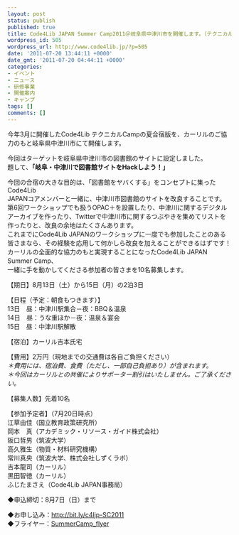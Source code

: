```yaml
---
layout: post
status: publish
published: true
title: Code4Lib JAPAN Summer Camp2011＠岐阜県中津川市を開催します。（テクニカルCamp）
wordpress_id: 505
wordpress_url: http://www.code4lib.jp/?p=505
date: '2011-07-20 13:44:11 +0000'
date_gmt: '2011-07-20 04:44:11 +0000'
categories:
- イベント
- ニュース
- 研修事業
- 開催案内
- キャンプ
tags: []
comments: []
---
```

<p>今年3月に開催したCode4Lib テクニカルCampの夏合宿版を、カーリルのご協力のもと岐阜県中津川市にて開催します。</p>
<p>今回はターゲットを岐阜県中津川市の図書館のサイトに設定しました。<br />
題して、<strong>「岐阜・中津川で図書館サイトをHackしよう！」</strong></p>
<p>今回の合宿の大きな目的は、「図書館をヤバくする」をコンセプトに集ったCode4Lib<br />
JAPANコアメンバーと一緒に、中津川市図書館のサイトを改良することです。<!--more--><br />
第6回ワークショップでも扱うOPAC＋を設置したり、中津川に関するデジタルアーカイブを作ったり、Twitterで中津川市に関するつぶやきを集めてリストを作ったりと、改良の余地はたくさんあります。<br />
これまでにCode4Lib JAPANのワークショップに一度でも参加したことのある皆さまなら、その経験を応用して何かしら改良を加えることができるはずです！<br />
カーリルの全面的な協力のもと実現することになったCode4Lib JAPAN Summer Camp、<br />
一緒に手を動かしてくださる参加者の皆さまを10名募集します。</p>
<p>【期日】8月13日（土）から15日（月）の2泊3日</p>
<p>【日程（予定：朝食もつきます）】<br />
13日　昼：中津川駅集合－夜：BBQ＆温泉<br />
14日　昼：うな重ほか－夜：温泉＆宴会<br />
15日　昼：中津川駅解散</p>
<p>【宿泊】カーリル吉本氏宅</p>
<p>【費用】2万円（現地までの交通費は各自ご負担ください）<br />
<em>＊費用には、宿泊費、食費（ただし、一部自己負担あり）が含まれます。<br />
＊今回はカーリルとの共催によりサポーター割引はいたしません。ご了承ください。</em></p>
<p>【募集人数】先着10名</p>
<p>【参加予定者】（7月20日時点）<br />
江草由佳（国立教育政策研究所）<br />
岡本　真（アカデミック・リソース・ガイド株式会社）<br />
阪口哲男（筑波大学）<br />
高久雅生（物質・材料研究機構）<br />
常川真央（筑波大学、株式会社しずくラボ）<br />
吉本龍司（カーリル）<br />
黒田智徳（カーリル）<br />
ふじたまさえ（Code4Lib JAPAN事務局）</p>
<p>◆申込締切：8月7日（日）まで</p>
<p>◆お申し込み：<a href="http://bit.ly/c4ljp-SC2011">http://bit.ly/c4ljp-SC2011</a><br />
◆フライヤー：<a href="http://www.code4lib.jp/wp-content/uploads/2011/07/SummerCamp_flyer.pdf">SummerCamp_flyer</a></p>
